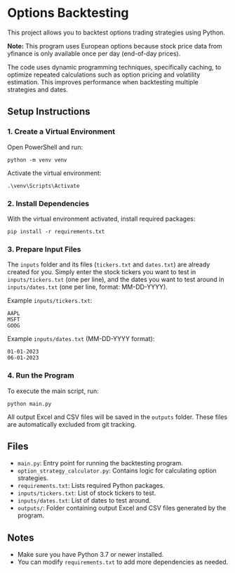 # Options Backtesting


This project allows you to backtest options trading strategies using Python.


**Note:** This program uses European options because stock price data from yfinance is only available once per day (end-of-day prices).

The code uses dynamic programming techniques, specifically caching, to optimize repeated calculations such as option pricing and volatility estimation. This improves performance when backtesting multiple strategies and dates.

## Setup Instructions

### 1. Create a Virtual Environment

Open PowerShell and run:

```
python -m venv venv
```

Activate the virtual environment:

```
.\venv\Scripts\Activate
```

### 2. Install Dependencies

With the virtual environment activated, install required packages:

```
pip install -r requirements.txt
```


### 3. Prepare Input Files

The `inputs` folder and its files (`tickers.txt` and `dates.txt`) are already created for you.
Simply enter the stock tickers you want to test in `inputs/tickers.txt` (one per line), and the dates you want to test around in `inputs/dates.txt` (one per line, format: MM-DD-YYYY).

Example `inputs/tickers.txt`:
```
AAPL
MSFT
GOOG
```

Example `inputs/dates.txt` (MM-DD-YYYY format):
```
01-01-2023
06-01-2023
```

### 4. Run the Program

To execute the main script, run:

```
python main.py
```

All output Excel and CSV files will be saved in the `outputs` folder. These files are automatically excluded from git tracking.

## Files
- `main.py`: Entry point for running the backtesting program.
- `option_strategy_calculator.py`: Contains logic for calculating option strategies.
- `requirements.txt`: Lists required Python packages.
- `inputs/tickers.txt`: List of stock tickers to test.
- `inputs/dates.txt`: List of dates to test around.
- `outputs/`: Folder containing output Excel and CSV files generated by the program.

## Notes
- Make sure you have Python 3.7 or newer installed.
- You can modify `requirements.txt` to add more dependencies as needed.

